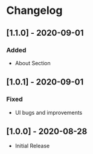 # Changelog

## [1.1.0] - 2020-09-01
### Added
- About Section

## [1.0.1] - 2020-09-01
### Fixed
- UI bugs and improvements

## [1.0.0] - 2020-08-28
- Initial Release
